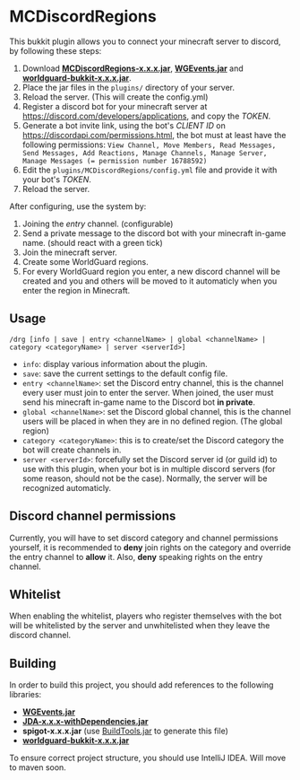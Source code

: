 # MCDiscordRegions

This bukkit plugin allows you to connect your minecraft server to discord, by following these steps:

1. Download [**MCDiscordRegions-x.x.x.jar**](https://github.com/CodeStix/MCDiscordRegions/releases/latest), [**WGEvents.jar**](https://www.spigotmc.org/resources/worldguard-events.65176/) and [**worldguard-bukkit-x.x.x.jar**](https://dev.bukkit.org/projects/worldguard).
2. Place the jar files in the `plugins/` directory of your server. 
3. Reload the server. (This will create the config.yml)
4. Register a discord bot for your minecraft server at https://discord.com/developers/applications, and copy the _TOKEN_.
5. Generate a bot invite link, using the bot's _CLIENT ID_ on https://discordapi.com/permissions.html, the bot must at least have the following permissions: `View Channel, Move Members, Read Messages, Send Messages, Add Reactions, Manage Channels, Manage Server, Manage Messages (= permission number 16788592)`
6. Edit the `plugins/MCDiscordRegions/config.yml` file and provide it with your bot's _TOKEN_.
7. Reload the server.

After configuring, use the system by:

1. Joining the _entry_ channel. (configurable)
2. Send a private message to the discord bot with your minecraft in-game name. (should react with a green tick)
3. Join the minecraft server.
4. Create some WorldGuard regions.
5. For every WorldGuard region you enter, a new discord channel will be created and you and others will be moved to it automaticly when you enter the region in Minecraft.

## Usage
`/drg [info | save | entry <channelName> | global <channelName> | category <categoryName> | server <serverId>]`
- `info`: display various information about the plugin.
- `save`: save the current settings to the default config file.
- `entry <channelName>`: set the Discord entry channel, this is the channel every user must join to enter the server. When joined, the user must send his minecraft in-game name to the Discord bot **in private**.
- `global <channelName>`: set the Discord global channel, this is the channel users will be placed in when they are in no defined region. (The global region)
- `category <categoryName>`: this is to create/set the Discord category the bot will create channels in.
- `server <serverId>`: forcefully set the Discord server id (or guild id) to use with this plugin, when your bot is in multiple discord servers (for some reason, should not be the case). Normally, the server will be recognized automaticly.

## Discord channel permissions

Currently, you will have to set discord category and channel permissions yourself, it is recommended to **deny** join rights on the category and override the entry channel to **allow** it. Also, **deny** speaking rights on the entry channel.

## Whitelist

When enabling the whitelist, players who register themselves with the bot will be whitelisted by the server and unwhitelisted when they leave the discord channel.

## Building

In order to build this project, you should add references to the following libraries:

-   [**WGEvents.jar**](https://www.spigotmc.org/resources/worldguard-events.65176/)
-   [**JDA-x.x.x-withDependencies.jar**](https://github.com/DV8FromTheWorld/JDA)
-   **spigot-x.x.x.jar** (use [BuildTools.jar](https://www.spigotmc.org/wiki/buildtools/) to generate this file)
-   [**worldguard-bukkit-x.x.x.jar**](https://dev.bukkit.org/projects/worldguard)

To ensure correct project structure, you should use IntelliJ IDEA.
Will move to maven soon.
